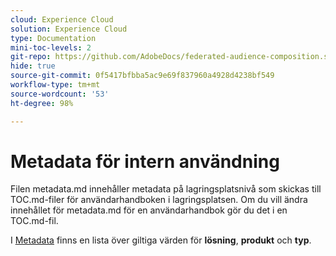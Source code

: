 ```yaml
---
cloud: Experience Cloud
solution: Experience Cloud
type: Documentation
mini-toc-levels: 2
git-repo: https://github.com/AdobeDocs/federated-audience-composition.sv-SE
hide: true
source-git-commit: 0f5417bfbba5ac9e69f837960a4928d4238bf549
workflow-type: tm+mt
source-wordcount: '53'
ht-degree: 98%

---
```



# Metadata för intern användning

Filen metadata.md innehåller metadata på lagringsplatsnivå som skickas till TOC.md-filer för användarhandboken i lagringsplatsen. Om du vill ändra innehållet för metadata.md för en användarhandbok gör du det i en TOC.md-fil.

I [Metadata](https://experienceleague.adobe.com/docs/authoring-guide-exl/using/editing/user-guide-setup/metadata.html?lang=sv) finns en lista över giltiga värden för **lösning**, **produkt** och **typ**.
